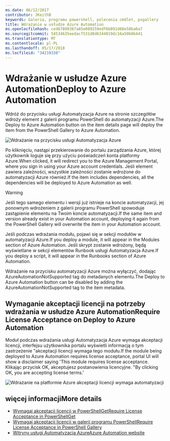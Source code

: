 ```yaml
---
ms.date: 06/12/2017
contributor: JKeithB
keywords: Galeria, programu powershell, polecenia cmdlet, psgallery
title: Wdrażanie w usłudze Azure Automation
ms.openlocfilehash: ced67809387a85e089259edf6b091d68e58ba6a7
ms.sourcegitcommit: 54534635eedacf531d8d6344019dc16a50b8b441
ms.translationtype: MT
ms.contentlocale: pl-PL
ms.lasthandoff: 05/17/2018
ms.locfileid: "34219338"
---
```

# <a name="deploy-to-azure-automation"></a><span data-ttu-id="b360b-103">Wdrażanie w usłudze Azure Automation</span><span class="sxs-lookup"><span data-stu-id="b360b-103">Deploy to Azure Automation</span></span>

<span data-ttu-id="b360b-104">Wdróż do przycisku usługi Automatyzacja Azure na stronie szczegółów wdroży element z galerii programu PowerShell do automatyzacji Azure.</span><span class="sxs-lookup"><span data-stu-id="b360b-104">The Deploy to Azure Automation button on the item details page will deploy the item from the PowerShell Gallery to Azure Automation.</span></span>

![Wdrażanie na przycisku usługi Automatyzacja Azure](../../Images/DeployToAzureAutomationButton.png)

<span data-ttu-id="b360b-106">Po kliknięciu, nastąpi przekierowanie do portalu zarządzania Azure, której użytkownik loguje się przy użyciu poświadczeń konta platformy Azure.</span><span class="sxs-lookup"><span data-stu-id="b360b-106">When clicked, it will redirect you to the Azure Management Portal, where you sign in using your Azure account credentials.</span></span>
<span data-ttu-id="b360b-107">Jeśli element zawiera zależności, wszystkie zależności zostanie wdrożone do automatyzacji Azure również.</span><span class="sxs-lookup"><span data-stu-id="b360b-107">If the item includes dependencies, all the dependencies will be deployed to Azure Automation as well.</span></span>

> [!WARNING]
> <span data-ttu-id="b360b-108">Jeśli tego samego elementu i wersji już istnieje na koncie automatyzacji, jej ponownym wdrożeniem z galerii programu PowerShell spowoduje zastąpienie elementu na Twoim koncie automatyzacji.</span><span class="sxs-lookup"><span data-stu-id="b360b-108">If the same item and version already exist in your Automation account, deploying it again from the PowerShell Gallery will overwrite the item in your Automation account.</span></span>

<span data-ttu-id="b360b-109">Jeśli podczas wdrażania modułu, pojawi się w sekcji modułów w automatyzacji Azure.</span><span class="sxs-lookup"><span data-stu-id="b360b-109">If you deploy a module, it will appear in the Modules section of Azure Automation.</span></span>  <span data-ttu-id="b360b-110">Jeśli skrypt zostanie wdrożony, będą wyświetlane w sekcji elementów Runbook usługi Automatyzacja Azure.</span><span class="sxs-lookup"><span data-stu-id="b360b-110">If you deploy a script, it will appear in the Runbooks section of Azure Automation.</span></span>

<span data-ttu-id="b360b-111">Wdrażanie na przycisku automatyzacji Azure można wyłączyć, dodając AzureAutomationNotSupported tag do metadanych elementu.</span><span class="sxs-lookup"><span data-stu-id="b360b-111">The Deploy to Azure Automation button can be disabled by adding the AzureAutomationNotSupported tag to the item metadata.</span></span>

## <a name="require-license-acceptance-on-deploy-to-azure-automation"></a><span data-ttu-id="b360b-112">Wymaganie akceptacji licencji na potrzeby wdrażania w usłudze Azure Automation</span><span class="sxs-lookup"><span data-stu-id="b360b-112">Require License Acceptance on Deploy to Azure Automation</span></span>

<span data-ttu-id="b360b-113">Moduł podczas wdrażania usługi Automatyzacja Azure wymaga akceptacji licencji, interfejsu użytkownika portalu wyświetli informacją o tym zastrzeżenie "akceptacji licencji wymaga tego modułu.</span><span class="sxs-lookup"><span data-stu-id="b360b-113">If the module being deployed to Azure Automation requires license acceptance, portal UI will show a disclaimer saying 'This module requires license acceptance.</span></span> <span data-ttu-id="b360b-114">Klikając przycisk OK, akceptujesz postanowienia licencyjne. "</span><span class="sxs-lookup"><span data-stu-id="b360b-114">By clicking OK, you are accepting license terms.'</span></span>

![Wdrażanie na platformie Azure akceptacji licencji wymaga automatyzacji](../../Images/DeployToAzureAutomationRequireLicenseAcceptanceDisclaimer.png)

## <a name="more-details"></a><span data-ttu-id="b360b-116">więcej informacji</span><span class="sxs-lookup"><span data-stu-id="b360b-116">More details</span></span>

- [<span data-ttu-id="b360b-117">Wymagaj akceptacji licencji w PowerShellGet</span><span class="sxs-lookup"><span data-stu-id="b360b-117">Require License Acceptance in PowerShellGet</span></span>](../../concepts/module-license-acceptance.md)
- [<span data-ttu-id="b360b-118">Wymagaj akceptacji licencji w galerii programu PowerShell</span><span class="sxs-lookup"><span data-stu-id="b360b-118">Require License Acceptance in PowerShell Gallery</span></span>](items-that-require-license-acceptance.md)
- [<span data-ttu-id="b360b-119">Witryny usługi Automatyzacja Azure</span><span class="sxs-lookup"><span data-stu-id="b360b-119">Azure Automation website</span></span>](http://azure.microsoft.com/services/automation/)
